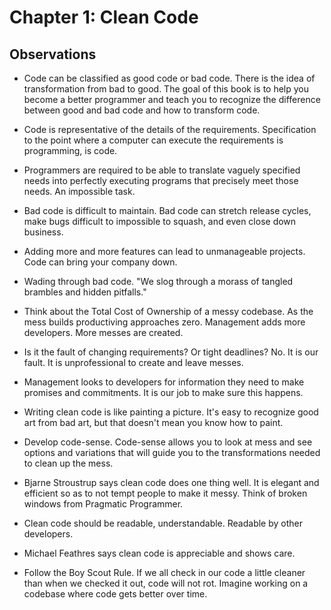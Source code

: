 # Chapter 1: Clean Code

## Observations

- Code can be classified as good code or bad code. There is the idea of transformation from bad to good. The goal of this book is to help you become a better programmer and teach you to recognize the difference between good and bad code and how to transform code.
- Code is representative of the details of the requirements. Specification to the point where a computer can execute the requirements is programming, is code.
- Programmers are required to be able to translate vaguely specified needs into perfectly executing programs that precisely meet those needs. An impossible task.
- Bad code is difficult to maintain. Bad code can stretch release cycles, make bugs difficult to impossible to squash, and even close down business.
- Adding more and more features can lead to unmanageable projects. Code can bring your company down.
- Wading through bad code. "We slog through a morass of tangled brambles and hidden pitfalls."
- Think about the Total Cost of Ownership of a messy codebase. As the mess builds productiving approaches zero. Management adds more developers. More messes are created.
- Is it the fault of changing requirements? Or tight deadlines? No. It is our fault. It is unprofessional to create and leave messes.
- Management looks to developers for information they need to make promises and commitments. It is our job to make sure this happens.
- Writing clean code is like painting a picture. It's easy to recognize good art from bad art, but that doesn't mean you know how to paint.
- Develop code-sense. Code-sense allows you to look at mess and see options and variations that will guide you to the transformations needed to clean up the mess.

- Bjarne Stroustrup says clean code does one thing well. It is elegant and efficient so as to not tempt people to make it messy. Think of broken windows from Pragmatic Programmer.
- Clean code should be readable, understandable. Readable by other developers.
- Michael Feathres says clean code is appreciable and shows care.

- Follow the Boy Scout Rule. If we all check in our code a little cleaner than when we checked it out, code will not rot. Imagine working on a codebase where code gets better over time.
